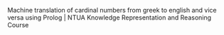 Machine translation of cardinal numbers from greek to english and vice versa using Prolog | NTUA Knowledge Representation and Reasoning Course
